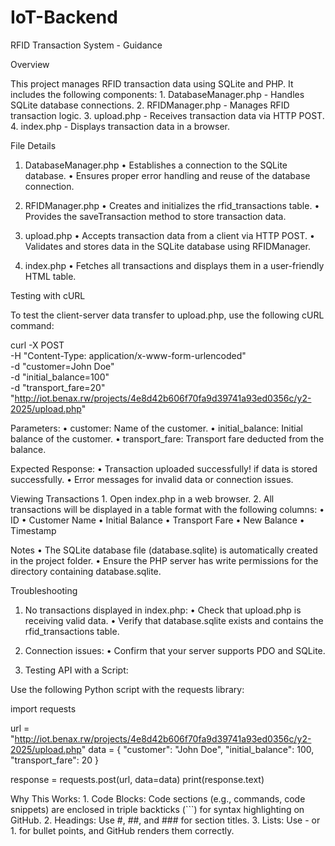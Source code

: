 # IoT-Backend

RFID Transaction System - Guidance

Overview

This project manages RFID transaction data using SQLite and PHP. It includes the following components:
	1.	DatabaseManager.php - Handles SQLite database connections.
	2.	RFIDManager.php - Manages RFID transaction logic.
	3.	upload.php - Receives transaction data via HTTP POST.
	4.	index.php - Displays transaction data in a browser.

File Details

1. DatabaseManager.php
	•	Establishes a connection to the SQLite database.
	•	Ensures proper error handling and reuse of the database connection.

2. RFIDManager.php
	•	Creates and initializes the rfid_transactions table.
	•	Provides the saveTransaction method to store transaction data.

3. upload.php
	•	Accepts transaction data from a client via HTTP POST.
	•	Validates and stores data in the SQLite database using RFIDManager.

4. index.php
	•	Fetches all transactions and displays them in a user-friendly HTML table.

Testing with cURL

To test the client-server data transfer to upload.php, use the following cURL command:

curl -X POST \
  -H "Content-Type: application/x-www-form-urlencoded" \
  -d "customer=John Doe" \
  -d "initial_balance=100" \
  -d "transport_fare=20" \
  "http://iot.benax.rw/projects/4e8d42b606f70fa9d39741a93ed0356c/y2-2025/upload.php"

Parameters:
	•	customer: Name of the customer.
	•	initial_balance: Initial balance of the customer.
	•	transport_fare: Transport fare deducted from the balance.

Expected Response:
	•	Transaction uploaded successfully! if data is stored successfully.
	•	Error messages for invalid data or connection issues.

Viewing Transactions
	1.	Open index.php in a web browser.
	2.	All transactions will be displayed in a table format with the following columns:
	•	ID
	•	Customer Name
	•	Initial Balance
	•	Transport Fare
	•	New Balance
	•	Timestamp

Notes
	•	The SQLite database file (database.sqlite) is automatically created in the project folder.
	•	Ensure the PHP server has write permissions for the directory containing database.sqlite.

Troubleshooting

1. No transactions displayed in index.php:
	•	Check that upload.php is receiving valid data.
	•	Verify that database.sqlite exists and contains the rfid_transactions table.

2. Connection issues:
	•	Confirm that your server supports PDO and SQLite.

3. Testing API with a Script:

Use the following Python script with the requests library:

import requests

url = "http://iot.benax.rw/projects/4e8d42b606f70fa9d39741a93ed0356c/y2-2025/upload.php"
data = {
    "customer": "John Doe",
    "initial_balance": 100,
    "transport_fare": 20
}

response = requests.post(url, data=data)
print(response.text)

Why This Works:
	1.	Code Blocks: Code sections (e.g., commands, code snippets) are enclosed in triple backticks (```) for syntax highlighting on GitHub.
	2.	Headings: Use #, ##, and ### for section titles.
	3.	Lists: Use - or 1. for bullet points, and GitHub renders them correctly.